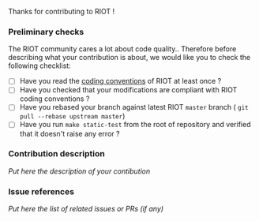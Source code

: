 Thanks for contributing to RIOT !

### Preliminary checks

The RIOT community cares a lot about code quality..
Therefore before describing what your contribution is about, we would like you
to check the following checklist:
- [ ] Have you read the
[coding conventions](https://github.com/RIOT-OS/RIOT/wiki/Coding-conventions)
of RIOT at least once ?
- [ ] Have you checked that your modifications are compliant with RIOT coding
conventions ?
- [ ] Have you rebased your branch against latest RIOT `master` branch (
`git pull --rebase upstream master`)
- [ ] Have you run `make static-test` from the root of repository and verified
that it doesn't raise any error ?

### Contribution description

_Put here the description of your contibution_

### Issue references

_Put here the list of related issues or PRs (if any)_